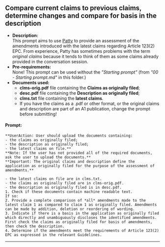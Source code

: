 ## Compare current claims to previous claims, determine changes and compare for basis in the description
- **Description:**  
This prompt aims to use [Patty](https://chatgpt.com/g/g-67eba45560b08191a2dc76c46d82b4d3-patty) to provide an assessment of the amendments introduced with the latest claims regarding Article 123(2) EPC.
From experience, Patty has sometimes problems with the term *original claims* because it tends to think of them as some claims already provided in the conversation session.
- **Pre-requirements:**  
None!
This prompt can be used without the *"Starting prompt"* (from *"00 - Starting prompt.md"* in this folder.)
- **Documents used:**  
  - **clms-orig.pdf** file containing the **Claims as originally filed**;  
  - **desc.pdf** file containing the **Description as originally filed**;  
  - **clms.txt** file containing the **latest claims**.
  - If you have the claims as a .pdf or other format, or the original claims and description are part of an A1 publication, change the prompt before submitting!
    
#### Prompt:  
    **UserAction: User should upload the documents containing:  
    - the claims as originally filed;  
    - the description as originally filed;  
    - the latest claims on file.**  
    **Note: If the user has not provided all of the required documents, ask the user to upload the documents.**
    **Important: The original claims and description define the application as originally filed for the purpose of the assessment of amendments.**

    - the latest claims on file are in clms.txt.  
    - the claims as originally filed are in clms-orig.pdf.  
    - the description as originally filed is in desc.pdf.  
    1. Check if these documents contain machine readable text. 
    If so:  
    2. Provide a complete comparison of *all* amendments made to the latest claim 1 as compared to claim 1 as originally filed. Amendments can be made by addition, deletion or reordering of wording. 
    3. Indicate if there is a basis in the application as originally filed which directly and unambiguously discloses the identified amendments. First check the claims as originally filed for basis of amendments, then check the description.
    4. Determine if the amendments meet the requirements of Article 123(2) EPC as expressed in the relevant Guidelines.
    
   
     
  
      
  
--------------------------------------------






